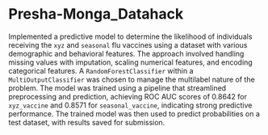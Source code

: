 # Presha-Monga_Datahack
Implemented a predictive model to determine the likelihood of individuals receiving the `xyz` and `seasonal` flu vaccines using a dataset with various demographic and behavioral features. The approach involved handling missing values with imputation, scaling numerical features, and encoding categorical features. A `RandomForestClassifier` within a `MultiOutputClassifier` was chosen to manage the multilabel nature of the problem. The model was trained using a pipeline that streamlined preprocessing and prediction, achieving ROC AUC scores of 0.8642 for `xyz_vaccine` and 0.8571 for `seasonal_vaccine`, indicating strong predictive performance. The trained model was then used to predict probabilities on a test dataset, with results saved for submission.
